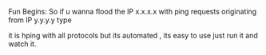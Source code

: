 Fun Begins: So if u wanna flood the IP x.x.x.x with ping requests originating from IP y.y.y.y type

it is hping with all protocols but its automated
,
its easy to use just run it and watch it.
